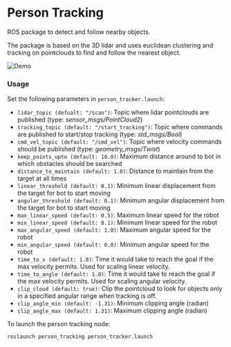 # Person Tracking

ROS package to detect and follow nearby objects.

The package is based on the 3D lidar and uses euclidean clustering and tracking on pointclouds to find and follow the nearest object.


![Demo](demo.gif)


### Usage
Set the following parameters in `person_tracker.launch`:
  - `lidar_topic (defualt: "/scan")`: Topic where lidar pointclouds are published (type: *sensor_msgs/PointCloud2*)
  - `tracking_topic (default: "/start_tracking")`: Topic where commands are published to start/stop tracking (type: *std_msgs/Bool*)
  - `cmd_vel_topic (default: "/cmd_vel")`: Topic where velocity commands should be published (type: *geometry_msgs/Twist*)
  - `keep_points_upto (default: 10.0)`: Maximum distance around to bot in which obstacles should be searched
  - `distance_to_maintain (default: 1.0)`: Distance to maintain from the target at all times
  - `linear_threshold (default: 0.1)`: Minimum linear displacement from the target for bot to start moving
  - `angular_threshold (default: 0.1)`: Minimum angular displacement from the target for bot to start moving
  - `max_linear_speed (default: 0.5)`: Maximum linear speed for the robot
  - `min_linear_speed (default: 0.1)`: Minimum linear speed for the robot
  - `max_angular_speed (default: 1.0)`: Maximum angular speed for the robot
  - `min_angular_speed (default: 0.0)`: Minimum angular speed for the robot
  - `time_to_x (default: 1.0)`: Time it would take to reach the goal if the max velocity permits. Used for scaling linear velocity.
  - `time_to_angle (default: 1.0)`: Time it would take to reach the goal if the max velocity permits. Used for scaling angular velocity.
  - `clip_cloud (default: true)`: Clip the pointcloud to look for objects only in a specified angular range when tracking is off.
  - `clip_angle_min (default: -1.31)`: Minimum clipping angle (radian)
  - `clip_angle_max (default: 1.31)`: Maximum clipping angle (radian)

To launch the person tracking node:
```bash
roslaunch person_tracking person_tracker.launch
```
